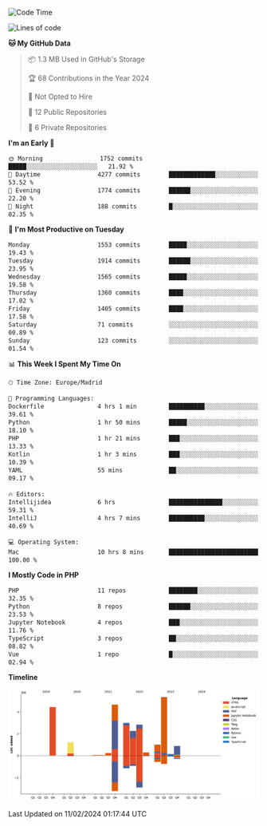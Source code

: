 <!--START_SECTION:waka-->
![Code Time](http://img.shields.io/badge/Code%20Time-37%20hrs%2026%20mins-blue)

![Lines of code](https://img.shields.io/badge/From%20Hello%20World%20I%27ve%20Written-26.4%20million%20lines%20of%20code-blue)

**🐱 My GitHub Data** 

> 📦 1.3 MB Used in GitHub's Storage 
 > 
> 🏆 68 Contributions in the Year 2024
 > 
> 🚫 Not Opted to Hire
 > 
> 📜 12 Public Repositories 
 > 
> 🔑 6 Private Repositories 
 > 
**I'm an Early 🐤** 

```text
🌞 Morning                1752 commits        █████░░░░░░░░░░░░░░░░░░░░   21.92 % 
🌆 Daytime                4277 commits        █████████████░░░░░░░░░░░░   53.52 % 
🌃 Evening                1774 commits        ██████░░░░░░░░░░░░░░░░░░░   22.20 % 
🌙 Night                  188 commits         █░░░░░░░░░░░░░░░░░░░░░░░░   02.35 % 
```
📅 **I'm Most Productive on Tuesday** 

```text
Monday                   1553 commits        █████░░░░░░░░░░░░░░░░░░░░   19.43 % 
Tuesday                  1914 commits        ██████░░░░░░░░░░░░░░░░░░░   23.95 % 
Wednesday                1565 commits        █████░░░░░░░░░░░░░░░░░░░░   19.58 % 
Thursday                 1360 commits        ████░░░░░░░░░░░░░░░░░░░░░   17.02 % 
Friday                   1405 commits        ████░░░░░░░░░░░░░░░░░░░░░   17.58 % 
Saturday                 71 commits          ░░░░░░░░░░░░░░░░░░░░░░░░░   00.89 % 
Sunday                   123 commits         ░░░░░░░░░░░░░░░░░░░░░░░░░   01.54 % 
```


📊 **This Week I Spent My Time On** 

```text
🕑︎ Time Zone: Europe/Madrid

💬 Programming Languages: 
Dockerfile               4 hrs 1 min         ██████████░░░░░░░░░░░░░░░   39.61 % 
Python                   1 hr 50 mins        █████░░░░░░░░░░░░░░░░░░░░   18.10 % 
PHP                      1 hr 21 mins        ███░░░░░░░░░░░░░░░░░░░░░░   13.33 % 
Kotlin                   1 hr 3 mins         ███░░░░░░░░░░░░░░░░░░░░░░   10.39 % 
YAML                     55 mins             ██░░░░░░░░░░░░░░░░░░░░░░░   09.17 % 

🔥 Editors: 
Intellijidea             6 hrs               ███████████████░░░░░░░░░░   59.31 % 
IntelliJ                 4 hrs 7 mins        ██████████░░░░░░░░░░░░░░░   40.69 % 

💻 Operating System: 
Mac                      10 hrs 8 mins       █████████████████████████   100.00 % 
```

**I Mostly Code in PHP** 

```text
PHP                      11 repos            ████████░░░░░░░░░░░░░░░░░   32.35 % 
Python                   8 repos             ██████░░░░░░░░░░░░░░░░░░░   23.53 % 
Jupyter Notebook         4 repos             ███░░░░░░░░░░░░░░░░░░░░░░   11.76 % 
TypeScript               3 repos             ██░░░░░░░░░░░░░░░░░░░░░░░   08.82 % 
Vue                      1 repo              █░░░░░░░░░░░░░░░░░░░░░░░░   02.94 % 
```



**Timeline**

![Lines of Code chart](https://raw.githubusercontent.com/danisoronellas/danisoronellas/main/assets/bar_graph.png)


 Last Updated on 11/02/2024 01:17:44 UTC
<!--END_SECTION:waka-->
